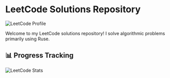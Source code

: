 # LeetCode Solutions Repository

![LeetCode Profile](https://leetcode.com/u/pashamakarenko/)

Welcome to my LeetCode solutions repository! I solve algorithmic problems primarily using Rusе.

## 📊 Progress Tracking

![LeetCode Stats](https://leetcard.jacoblin.cool/pashamakarenko?theme=catppuccinMocha&font=JetBrains%20Mono&ext=heatmap)
